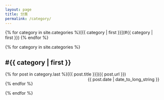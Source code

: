 ```yaml
---
layout: page
title: 分类
permalink: /category/
---
```

{% for category in site.categories %}[{{ category | first }}](#{{ category | first }}) {% endfor %}

{% for category in site.categories %}
<a name="{{ category | first }}"><h2>#{{ category | first }}</h2></a>

{% for post in category.last %}[{{ post.title }}]({{ post.url }}) <span style="float:right">{{ post.date | date_to_long_string }}</span>

{% endfor %}

{% endfor %}
